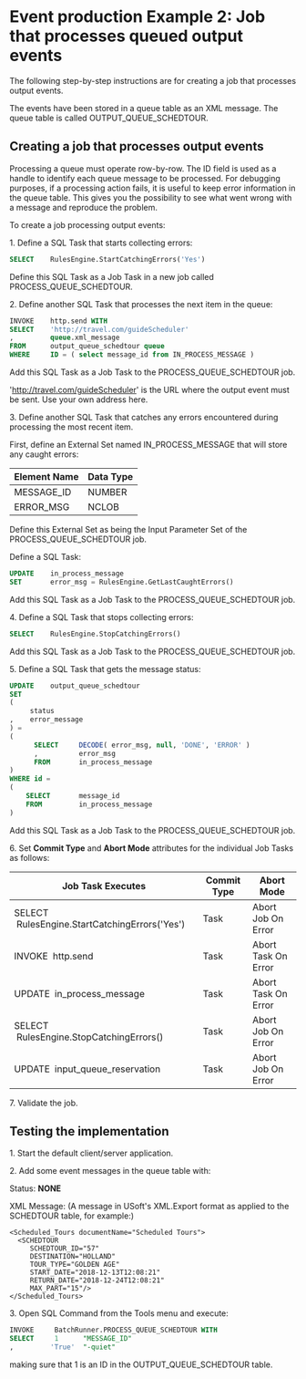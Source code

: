 # Event production Example 2: Job that processes queued output events

The following step-by-step instructions are for creating a job that processes output events.

The events have been stored in a queue table as an XML message. The queue table is called OUTPUT_QUEUE_SCHEDTOUR.  

## Creating a job that processes output events

Processing a queue must operate row-by-row. The ID field is used as a handle to identify each queue message to be processed. For debugging purposes, if a processing action fails, it is useful to keep error information in the queue table. This gives you the possibility to see what went wrong with a message and reproduce the problem.

To create a job processing output events:

1. Define a SQL Task that starts collecting errors:

```sql
SELECT    RulesEngine.StartCatchingErrors('Yes')

```

Define this SQL Task as a Job Task in a new job called PROCESS_QUEUE_SCHEDTOUR.

2. Define another SQL Task that processes the next item in the queue:

```sql
INVOKE    http.send WITH
SELECT    'http://travel.com/guideScheduler'
,         queue.xml_message
FROM      output_queue_schedtour queue
WHERE     ID = ( select message_id from IN_PROCESS_MESSAGE )
```

Add this SQL Task as a Job Task to the PROCESS_QUEUE_SCHEDTOUR job.

'http://travel.com/guideScheduler' is the URL where the output event must be sent. Use your own address here.

3. Define another SQL Task that catches any errors encountered during processing the most recent item.

First, define an External Set named IN_PROCESS_MESSAGE that will store any caught errors:

|**Element Name**|**Data Type**|
|--------|--------|
|MESSAGE_ID|NUMBER  |
|ERROR_MSG|NCLOB   |



Define this External Set as being the Input Parameter Set of the PROCESS_QUEUE_SCHEDTOUR job.

Define a SQL Task:

```sql
UPDATE    in_process_message
SET       error_msg = RulesEngine.GetLastCaughtErrors()
```

Add this SQL Task as a Job Task to the PROCESS_QUEUE_SCHEDTOUR job.

4. Define a SQL Task that stops collecting errors:

```sql
SELECT    RulesEngine.StopCatchingErrors()

```

Add this SQL Task as a Job Task to the PROCESS_QUEUE_SCHEDTOUR job.

5. Define a SQL Task that gets the message status:

```sql
UPDATE    output_queue_schedtour
SET 
(   
     status
,    error_message
) = 
(
      SELECT     DECODE( error_msg, null, 'DONE', 'ERROR' )
      ,          error_msg
      FROM       in_process_message
)
WHERE id = 
(
    SELECT       message_id 
    FROM         in_process_message
)
```

Add this SQL Task as a Job Task to the PROCESS_QUEUE_SCHEDTOUR job.

6. Set **Commit Type** and **Abort Mode** attributes for the individual Job Tasks as follows:

|**Job Task Executes**|**Commit Type**|**Abort Mode**|
|--------|--------|--------|
|SELECT  RulesEngine.StartCatchingErrors('Yes')|Task    |Abort Job On Error|
|INVOKE  http.send|Task    |Abort Task On Error|
|UPDATE  in_process_message|Task    |Abort Task On Error|
|SELECT  RulesEngine.StopCatchingErrors()|Task    |Abort Job On Error|
|UPDATE  input_queue_reservation|Task    |Abort Job On Error|



7. Validate the job.

## Testing the implementation

1. Start the default client/server application.

2. Add some event messages in the queue table with:

Status: **NONE**

XML Message: (A message in USoft's XML.Export format as applied to the SCHEDTOUR table, for example:)

```language-xml
<Scheduled_Tours documentName="Scheduled Tours">
  <SCHEDTOUR 
     SCHEDTOUR_ID="57" 
     DESTINATION="HOLLAND" 
     TOUR_TYPE="GOLDEN AGE" 
     START_DATE="2018-12-13T12:08:21" 
     RETURN_DATE="2018-12-24T12:08:21" 
     MAX_PART="15"/>
</Scheduled_Tours>

```

3. Open SQL Command from the Tools menu and execute:

```sql
INVOKE     BatchRunner.PROCESS_QUEUE_SCHEDTOUR WITH 
SELECT     1      "MESSAGE_ID"
,         'True'  "-quiet"
```

making sure that 1 is an ID in the OUTPUT_QUEUE_SCHEDTOUR table.